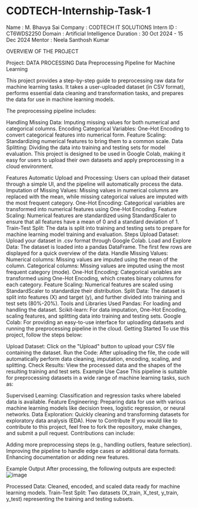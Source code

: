 # CODTECH-Internship-Task-1
Name : M. Bhavya Sai
Company : CODTECH IT SOLUTIONS
Intern ID : CT6WDS2250
Domain : Artificial Intelligence
Duration : 30 Oct 2024 - 15 Dec 2024
Mentor : Neela Santhosh Kumar

OVERVIEW OF THE PROJECT

Project: DATA PROCESSING
Data Preprocessing Pipeline for Machine Learning

This project provides a step-by-step guide to preprocessing raw data for machine learning tasks. It takes a user-uploaded dataset (in CSV format), performs essential data cleaning and transformation tasks, and prepares the data for use in machine learning models.

The preprocessing pipeline includes:

Handling Missing Data: Imputing missing values for both numerical and categorical columns.
Encoding Categorical Variables: One-Hot Encoding to convert categorical features into numerical form.
Feature Scaling: Standardizing numerical features to bring them to a common scale.
Data Splitting: Dividing the data into training and testing sets for model evaluation.
This project is designed to be used in Google Colab, making it easy for users to upload their own datasets and apply preprocessing in a cloud environment.

Features
Automatic Upload and Processing: Users can upload their dataset through a simple UI, and the pipeline will automatically process the data.
Imputation of Missing Values: Missing values in numerical columns are replaced with the mean, while missing categorical values are imputed with the most frequent category.
One-Hot Encoding: Categorical variables are transformed into numerical features using One-Hot Encoding.
Feature Scaling: Numerical features are standardized using StandardScaler to ensure that all features have a mean of 0 and a standard deviation of 1.
Train-Test Split: The data is split into training and testing sets to prepare for machine learning model training and evaluation.
Steps
Upload Dataset: Upload your dataset in .csv format through Google Colab.
Load and Explore Data: The dataset is loaded into a pandas DataFrame. The first few rows are displayed for a quick overview of the data.
Handle Missing Values:
Numerical columns: Missing values are imputed using the mean of the column.
Categorical columns: Missing values are imputed using the most frequent category (mode).
One-Hot Encoding: Categorical variables are transformed using One-Hot Encoding, which creates binary columns for each category.
Feature Scaling: Numerical features are scaled using StandardScaler to standardize their distribution.
Split Data: The dataset is split into features (X) and target (y), and further divided into training and test sets (80%-20%).
Tools and Libraries Used
Pandas: For loading and handling the dataset.
Scikit-learn: For data imputation, One-Hot Encoding, scaling features, and splitting data into training and testing sets.
Google Colab: For providing an easy-to-use interface for uploading datasets and running the preprocessing pipeline in the cloud.
Getting Started
To use this project, follow the steps below:

Upload Dataset: Click on the "Upload" button to upload your CSV file containing the dataset.
Run the Code: After uploading the file, the code will automatically perform data cleaning, imputation, encoding, scaling, and splitting.
Check Results: View the processed data and the shapes of the resulting training and test sets.
Example Use Case
This pipeline is suitable for preprocessing datasets in a wide range of machine learning tasks, such as:

Supervised Learning: Classification and regression tasks where labeled data is available.
Feature Engineering: Preparing data for use with various machine learning models like decision trees, logistic regression, or neural networks.
Data Exploration: Quickly cleaning and transforming datasets for exploratory data analysis (EDA).
How to Contribute
If you would like to contribute to this project, feel free to fork the repository, make changes, and submit a pull request. Contributions can include:

Adding more preprocessing steps (e.g., handling outliers, feature selection).
Improving the pipeline to handle edge cases or additional data formats.
Enhancing documentation or adding new features.

Example Output
After processing, the following outputs are expected:
![image](https://github.com/user-attachments/assets/776b6327-4255-410a-a701-6a9428a7b804)


Processed Data: Cleaned, encoded, and scaled data ready for machine learning models.
Train-Test Split: Two datasets (X_train, X_test, y_train, y_test) representing the training and testing subsets.
